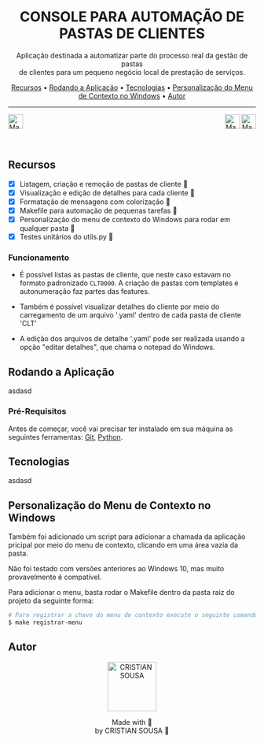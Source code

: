 <h1 align="center">CONSOLE PARA AUTOMAÇÃO DE PASTAS DE CLIENTES</h1>

<p align="center">Aplicação destinada a automatizar parte do processo real da gestão de pastas <br> de clientes para um pequeno negócio local
de prestação de serviços.</p>

<p align="center">
 <a href="#recursos">Recursos</a> •
 <a href="#rodando-a-aplicação">Rodando a Aplicação</a> •
 <a href="#tecnologias">Tecnologias</a> •
 <a href="#personalização-do-menu-de-contexto-no-windows">Personalização do Menu de Contexto no Windows</a> •
 <a href="#autor">Autor</a>
</p>

---

<p>
  <img src="https://img.shields.io/badge/Python-3776AB?style=for-the-badge&logo=python&logoColor=white" alt="Made with python" height="30">
  <img src="http://ForTheBadge.com/images/badges/made-with-python.svg" alt="Made with python" height="30" align="right">
  <img src="http://ForTheBadge.com/images/badges/built-with-love.svg" alt="Made with python" height="30" align="right">
</p>
<br>

## Recursos
- [x] Listagem, criação e remoção de pastas de cliente :tada:
- [x] Visualização e edição de detalhes para cada cliente :tada:
- [x] Formatação de mensagens com colorização :tada:
- [x] Makefile para automação de pequenas tarefas :tada:
- [x] Personalização do menu de contexto do Windows para rodar em qualquer pasta :tada:
- [x] Testes unitários do utils.py :tada:

### Funcionamento

* É possível listas as pastas de cliente, que neste caso estavam no formato padronizado `CLT0000`.
A criação de pastas com templates e autonumeração faz partes das features.

* Também é possível visualizar detalhes do cliente por meio do carregamento de um arquivo '.yaml' dentro de cada pasta de cliente 'CLT'

* A edição dos arquivos de detalhe '.yaml' pode ser realizada usando a opção "editar detalhes", que chama o notepad do Windows.

## Rodando a Aplicação
asdasd

### Pré-Requisitos

Antes de começar, você vai precisar ter instalado em sua máquina as seguintes ferramentas:
[Git](https://git-scm.com), [Python](https://www.python.org/).

## Tecnologias
asdasd

## Personalização do Menu de Contexto no Windows

Também foi adicionado um script para adicionar a chamada da aplicação pricipal por meio do menu de contexto,
clicando em uma área vazia da pasta.

Não foi testado com versões anteriores ao Windows 10, mas muito provavelmente é compatível.

Para adicionar o menu, basta rodar o Makefile dentro da pasta raiz do projeto da seguinte forma:

```bash
# Para registrar a chave do menu de contexto execute o seguinte comando dentro da pasta raiz da aplicação
$ make registrar-menu
```

## Autor
<div>
  <p align="center">
    <img title="CRISTIAN SOUSA" src="https://avatars.githubusercontent.com/engcs" height="100" width="100" />
  </p>
  <p align="center" >
    Made with 💜 <br>by CRISTIAN SOUSA 👋
  </p>
</div>
